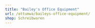 ```yaml
---
title: "Bailey's Office Equipment"
url: /ottumwa/baileys-office-equipment/
shop: Schreibwaren
---
```

